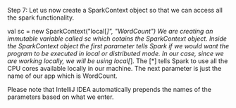 Step 7: Let us now create a SparkContext object so that we can access all the spark functionality.

val sc = new SparkContext("local[*]", "WordCount")
We are creating an immutable variable called sc which cotains the SparkContext object. Inside the SparkContext object the first parameter tells Spark if we would want the program to be executed in local or distributed mode. In our case, since we are working locally, we will be using local[*]. The [*] tells Spark to use all the CPU cores available locally in our machine. The next parameter is just the name of our app which is WordCount.

 

Please note that IntelliJ IDEA automatically prepends the names of the parameters based on what we enter.
